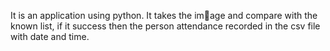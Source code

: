 It is an application using python. It takes the image and compare with the known list, if it success
then the person attendance recorded in the csv file
with date and time.
